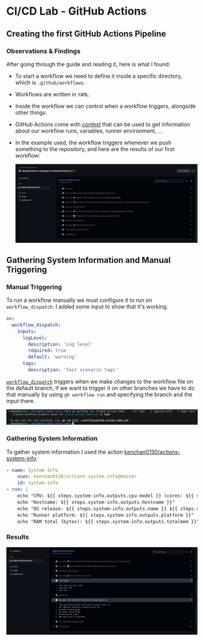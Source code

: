 # CI/CD Lab - GitHub Actions

## Creating the first GitHub Actions Pipeline

### Observations & Findings

After going through the guide and reading it, here is what I found:

* To start a workflow we need to define it inside a specific directory, which is `.github/workflows`.
* Workflows are written in `YAML`.
* Inside the workflow we can control when a workflow triggers, alongside other things.
* GitHub Actions come with [context](https://docs.github.com/en/actions/writing-workflows/choosing-what-your-workflow-does/accessing-contextual-information-about-workflow-runs) that can be used to get information about our workflow runs, variables, runner environment, ...
* In the example used, the workflow triggers whenever we push something to the repository, and here are the results of our first workflow:

    ![first workflow](src/first-workflow.png)

## Gathering System Information and Manual Triggering

### Manual Triggering

To run a workflow manually we must configure it to run on `workflow_dispatch`. I added some input to show that it's working.

```yaml
on: 
  workflow_dispatch:
    inputs:
      logLevel:
        description: 'Log level'     
        required: true
        default: 'warning'
      tags:
        description: 'Test scenario tags'
```

[`workflow_dispatch`](https://docs.github.com/en/actions/writing-workflows/choosing-when-your-workflow-runs/events-that-trigger-workflows#workflow_dispatch) triggers when we make changes to the workflow file on the default branch, if we want to trigger it on other branches we have to do that manually by using `gh workflow run` and specifying the branch and the input there.

![run with gh](src/manual-run.png)

### Gathering System Information

To gather system information I used the action [kenchan0130/actions-system-info](https://github.com/kenchan0130/actions-system-info)

```yaml
- name: System Info
    uses: kenchan0130/actions-system-info@master
    id: system-info
- run: |
    echo "CPU: ${{ steps.system-info.outputs.cpu-model }} (cores: ${{ steps.system-info.outputs.cpu-core }})"
    echo "Hostname: ${{ steps.system-info.outputs.hostname }}"
    echo "OS release: ${{ steps.system-info.outputs.name }} ${{ steps.system-info.outputs.release }}"
    echo "Runner platform: ${{ steps.system-info.outputs.platform }}"
    echo "RAM total (bytes): ${{ steps.system-info.outputs.totalmem }}"
```

### Results

![workflow output](src/inputs&system-info.png)
